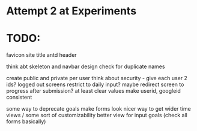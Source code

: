 # Attempt 2 at Experiments

# TODO: 


favicon
site title
antd header

think abt skeleton and navbar design
check for duplicate names

create public and private per user
think about security - give each user 2 ids? 
logged out screens
restrict to daily input?
maybe redirect screen to progress after submission? at least clear values
make userid, googleid consistent

some way to deprecate goals
make forms look nicer
way to get wider time views / some sort of customizability
better view for input goals (check all forms basically)
